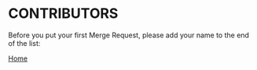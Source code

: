 # CONTRIBUTORS

Before you put your first Merge Request, please add your name to the end of the list:


[Home](https://gitlab.com/exadra37-docker-images/dockerize-graphical-user-interface-app)

